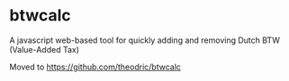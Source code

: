 # btwcalc
A javascript web-based tool for quickly adding and removing Dutch BTW (Value-Added Tax)

Moved to https://github.com/theodric/btwcalc
